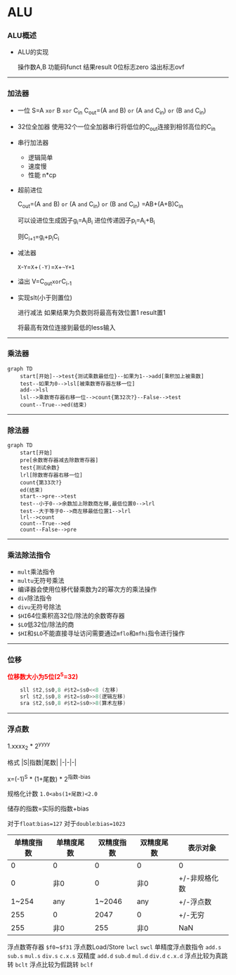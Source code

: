 # ALU
### **ALU概述**

- ALU的实现

    操作数A,B 功能码funct 结果result 0位标志zero 溢出标志ovf

---

### **加法器**

- 一位
    S=A `xor` B `xor` C<sub>in</sub>
    C<sub>out</sub>=(A `and` B) `or` (A `and` C<sub>in</sub>) `or` (B `and` C<sub>in</sub>)
- 32位全加器
    使用32个一位全加器串行将低位的C<sub>out</sub>连接到相邻高位的C<sub>in</sub>
- 串行加法器
  - 逻辑简单
  - 速度慢
  - 性能 n*cp

- 超前进位

    C<sub>out</sub>=(A `and` B) `or` (A `and` C<sub>in</sub>) `or` (B `and` C<sub>in</sub>)
    =AB+(A+B)C<sub>in</sub>

    可以设进位生成因子g<sub>i</sub>=A<sub>i</sub>B<sub>i</sub>
    进位传递因子p<sub>i</sub>=A<sub>i</sub>+B<sub>i</sub>

    则C<sub>i+1</sub>=g<sub>i</sub>+p<sub>i</sub>C<sub>i</sub>

- 减法器

    `X`-`Y`=`X`+`(-Y)`=`X`+`~Y+1`

- 溢出
    V=C<sub>out</sub>`xor`C<sub>i-1</sub>

- 实现slt(小于则置位)

    进行减法 如果结果为负数则将最高有效位置1 result置1

    将最高有效位连接到最低的less输入

---

### **乘法器**

```mermaid
graph TD
    start[开始]-->test{测试乘数最低位}--如果为1-->add[乘积加上被乘数]
    test--如果为0-->lsl[被乘数寄存器左移一位]
    add-->lsl
    lsl-->乘数寄存器右移一位-->count{第32次?}--False-->test
    count--True-->ed(结束)
```

---

### **除法器**

```mermaid
graph TD
    start[开始]
    pre[余数寄存器减去除数寄存器]
    test{测试余数}
    lrl[除数寄存器右移一位]
    count{第33次?}
    ed(结束)
    start-->pre-->test
    test--小于0-->余数加上除数商左移,最低位置0-->lrl
    test--大于等于0-->商左移最低位置1-->lrl
    lrl-->count
    count--True-->ed
    count--False-->pre
```

---

### **乘法除法指令**

- `mult`乘法指令
- `multu`无符号乘法
- 编译器会使用位移代替乘数为2的幂次方的乘法操作
- `div`除法指令
- `divu`无符号除法
- `$HI`64位乘积高32位/除法的余数寄存器
- `$LO`低32位/除法的商
- `$HI`和`$LO`不能直接寻址访问需要通过`mflo`和`mfhi`指令进行操作
  
---

### **位移**

<font color=red><b>位移数大小为5位(2<sup>5</sup>=32)</b></font>

```asm
    sll $t2,$s0,8 #$t2=$s0<<8 (左移)
    srl $t2,$s0,8 #$t2=$s0>>8(逻辑左移)
    sra $t2,$s0,8 #$t2=$s0>>8(算术左移)
```

---

### **浮点数**

1.xxxx<sub>2</sub> * 2<sup>yyyy</sup>

格式
|S|指数|尾数|
|-|-|-|

x=(-1)<sup>S</sup> * (1+尾数) * 2<sup>指数-bias</sup>

规格化计数
`1.0<abs(1+尾数)<2.0`

储存的指数=实际的指数+bias

对于`float`:`bias=127`
对于`double`:`bias=1023`

|单精度指数|单精度尾数|双精度指数|双精度尾数|表示对象|
|-|-|-|-|-|
|0|0|0|0|0|
|0|非0|0|非0|+/-非规格化数|
|1~254|any|1~2046|any|+/-浮点数|
|255|0|2047|0|+/-无穷|
|255|非0|255|非0|NaN|

浮点数寄存器
    `$f0`~`$f31`
浮点数Load/Store
    `lwcl` `swcl`
单精度浮点数指令
    `add.s` `sub.s` `mul.s` `div.s` `c.x.s`
双精度
    `add.d` `sub.d` `mul.d` `div.d` `c.x.d`
浮点比较为真跳转
    `bclt` 
浮点比较为假跳转
    `bclf`